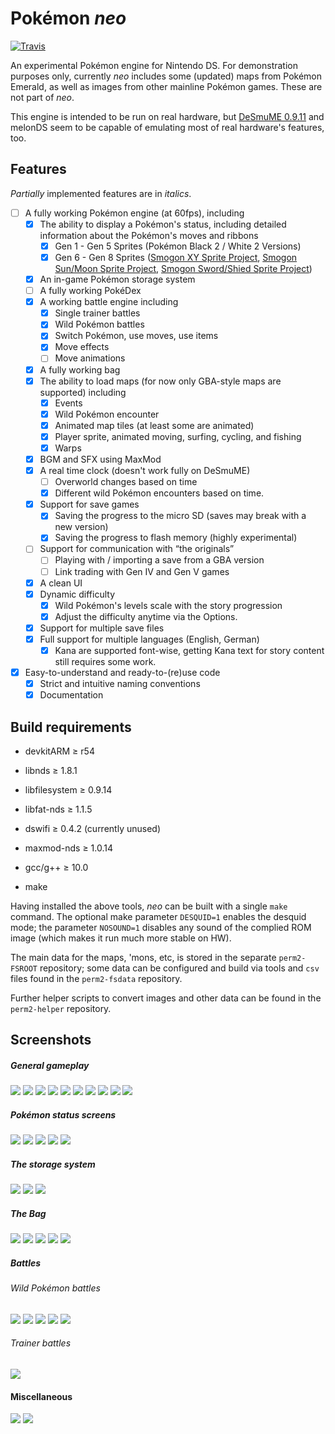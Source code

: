 Pokémon _neo_
===========
[![Travis](https://travis-ci.org/PH111P/perm2.svg?branch=master)](https://travis-ci.org/PH111P/perm2)

An experimental Pokémon engine for Nintendo DS. For demonstration purposes only, currently
_neo_ includes some (updated) maps from Pokémon Emerald, as well as images from other
mainline Pokémon games. These are not part of _neo_.

This engine is intended to be run on real hardware, but [DeSmuME 0.9.11](http://desmume.org/) and melonDS seem to be capable of emulating most of real hardware's features, too.

Features
--------

_Partially_ implemented features are in _italics_.

* [ ] A fully working Pokémon engine (at 60fps), including
    * [x] The ability to display a Pokémon's status, including detailed information about the Pokémon's moves and ribbons
      * [x] Gen 1 - Gen 5 Sprites (Pokémon Black 2 / White 2 Versions)
      * [x] Gen 6 - Gen 8 Sprites ([Smogon XY Sprite Project](http://www.smogon.com/forums/threads/xy-sprite-project-read-1st-post-release-v1-1-on-post-3240.3486712/), [Smogon Sun/Moon Sprite Project](https://www.smogon.com/forums/threads/sun-moon-sprite-project.3577711/), [Smogon Sword/Shied Sprite Project](https://www.smogon.com/forums/threads/sword-shield-sprite-project.3647722/))
    * [x] An in-game Pokémon storage system
    * [ ] A fully working PokéDex
    * [x] A working battle engine including
        * [x] Single trainer battles
        * [x] Wild Pokémon battles
        * [x] Switch Pokémon, use moves, use items
        * [x] Move effects
        * [ ] Move animations
    * [x] A fully working bag
    * [x] The ability to load maps (for now only GBA-style maps are supported) including
      * [x] Events
      * [x] Wild Pokémon encounter
      * [x] Animated map tiles (at least some are animated)
      * [x] Player sprite, animated moving, surfing, cycling, and fishing
      * [x] Warps
    * [x] BGM and SFX using MaxMod
    * [x] A real time clock (doesn't work fully on DeSmuME)
      * [ ] Overworld changes based on time
      * [x] Different wild Pokémon encounters based on time.
    * [x] Support for save games
      * [x] Saving the progress to the micro SD (saves may break with a new version)
      * [x] Saving the progress to flash memory (highly experimental)
    * [ ] Support for communication with “the originals”
      * [ ] Playing with / importing a save from a GBA version
      * [ ] Link trading with Gen IV and Gen V games
    * [x] A clean UI
    * [x] Dynamic difficulty
      * [x] Wild Pokémon's levels scale with the story progression
      * [x] Adjust the difficulty anytime via the Options.
    * [x] Support for multiple save files
    * [x] Full support for multiple languages (English, German)
      * [x] Kana are supported font-wise, getting Kana text for story content still
        requires some work.
* [x] Easy-to-understand and ready-to-(re)use code
    * [x] Strict and intuitive naming conventions
    * [x] Documentation

Build requirements
------------------
* devkitARM ≥ r54
* libnds ≥ 1.8.1
* libfilesystem ≥ 0.9.14
* libfat-nds ≥ 1.1.5
* dswifi ≥ 0.4.2 (currently unused)
* maxmod-nds ≥ 1.0.14

* gcc/g++ ≥ 10.0

* make

Having installed the above tools, _neo_ can be built with a single `make` command. The
optional make parameter `DESQUID=1` enables the desquid mode; the parameter `NOSOUND=1` disables any sound of the complied ROM image (which makes it run much more stable on HW).

The main data for the maps, 'mons, etc, is stored in the separate `perm2-FSROOT`
repository; some data can be configured and build via tools and `csv` files found in the
`perm2-fsdata` repository.

Further helper scripts to convert images and other data can be found in the `perm2-helper`
repository.

Screenshots
-----------

##### General gameplay
![](https://github.com/PH111P/perm2/blob/master/PNEO/Screens/st01.png)
![](https://github.com/PH111P/perm2/blob/master/PNEO/Screens/st02.png)
![](https://github.com/PH111P/perm2/blob/master/PNEO/Screens/gm01.png)
![](https://github.com/PH111P/perm2/blob/master/PNEO/Screens/gm02.png)
![](https://github.com/PH111P/perm2/blob/master/PNEO/Screens/gm03.png)
![](https://github.com/PH111P/perm2/blob/master/PNEO/Screens/gm04.png)
![](https://github.com/PH111P/perm2/blob/master/PNEO/Screens/gm05.png)
![](https://github.com/PH111P/perm2/blob/master/PNEO/Screens/gm06.png)
![](https://github.com/PH111P/perm2/blob/master/PNEO/Screens/gm07.png)
![](https://github.com/PH111P/perm2/blob/master/PNEO/Screens/gm08.png)

##### Pokémon status screens

![](https://github.com/PH111P/perm2/blob/master/PNEO/Screens/sts01.png)
![](https://github.com/PH111P/perm2/blob/master/PNEO/Screens/sts02.png)
![](https://github.com/PH111P/perm2/blob/master/PNEO/Screens/sts03.png)
![](https://github.com/PH111P/perm2/blob/master/PNEO/Screens/sts04.png)
![](https://github.com/PH111P/perm2/blob/master/PNEO/Screens/sts05.png)

##### The storage system

![](https://github.com/PH111P/perm2/blob/master/PNEO/Screens/bx01.png)
![](https://github.com/PH111P/perm2/blob/master/PNEO/Screens/bx02.png)
![](https://github.com/PH111P/perm2/blob/master/PNEO/Screens/bx03.png)

##### The Bag
![](https://github.com/PH111P/perm2/blob/master/PNEO/Screens/bg01.png)
![](https://github.com/PH111P/perm2/blob/master/PNEO/Screens/bg02.png)
![](https://github.com/PH111P/perm2/blob/master/PNEO/Screens/bg03.png)
![](https://github.com/PH111P/perm2/blob/master/PNEO/Screens/bg04.png)
![](https://github.com/PH111P/perm2/blob/master/PNEO/Screens/bg05.png)

##### Battles
###### Wild Pokémon battles
![](https://github.com/PH111P/perm2/blob/master/PNEO/Screens/bt01.png)
![](https://github.com/PH111P/perm2/blob/master/PNEO/Screens/bt02.png)
![](https://github.com/PH111P/perm2/blob/master/PNEO/Screens/bt03.png)
![](https://github.com/PH111P/perm2/blob/master/PNEO/Screens/bt04.png)
![](https://github.com/PH111P/perm2/blob/master/PNEO/Screens/bt05.png)

###### Trainer battles
![](https://github.com/PH111P/perm2/blob/master/PNEO/Screens/bt06.png)

#### Miscellaneous

![](https://github.com/PH111P/perm2/blob/master/PNEO/Screens/tc01.png)
![](https://github.com/PH111P/perm2/blob/master/PNEO/Screens/op01.png)
